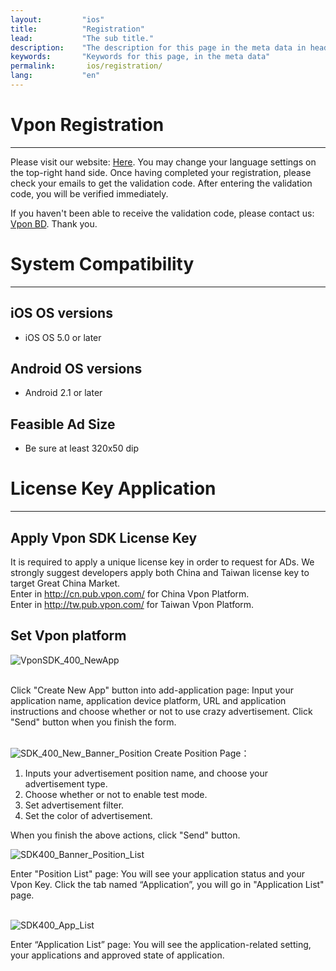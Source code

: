 ```yaml
---
layout:         "ios"
title:          "Registration"
lead:           "The sub title."
description:    "The description for this page in the meta data in header."
keywords:       "Keywords for this page, in the meta data"
permalink:       ios/registration/
lang:           "en"
---
```

# Vpon Registration
---
Please visit our website: [Here](http://tw.pub.vpon.com/register.action). You may change your language settings on the top-right hand side. Once having completed your registration, please check your emails to get the validation code. After entering the validation code, you will be verified immediately.

If you haven't been able to receive the validation code, please contact us: [Vpon BD](mailro:bd@vpon.com). Thank you.

# System Compatibility  
---
## iOS OS versions  

 * iOS OS 5.0 or later

## Android OS versions  

 * Android 2.1 or later

## Feasible Ad Size  

 * Be sure at least 320x50 dip

# License Key Application  
---
## Apply Vpon SDK License Key  

It is required to apply a unique license key in order to request for ADs. We strongly suggest developers apply both China and Taiwan license key to target Great China Market. <br>Enter in http://cn.pub.vpon.com/ for China Vpon Platform. <br>Enter in http://tw.pub.vpon.com/ for Taiwan Vpon Platform.

## Set Vpon platform

![VponSDK_400_NewApp]

<br>Click  "Create New App" button into add-application page: Input your application name, application device platform, URL and application instructions and choose whether or not to use crazy advertisement. Click "Send" button when you finish the form.<br><br>

![SDK_400_New_Banner_Position]
Create Position Page：
1. Inputs your advertisement position name, and choose your advertisement type.
2. Choose whether or not to enable test mode.
3. Set advertisement filter.
4. Set the color of advertisement.

When you finish the above actions, click "Send" button. <br>

![SDK400_Banner_Position_List]

Enter "Position List" page: You will see your application status and your Vpon Key. Click the tab named “Application”, you will go in "Application List" page.<br><br>

![SDK400_App_List]

Enter “Application List” page: You will see the application-related setting, your applications and approved state of application.<br><br>

[VponSDK_400_NewApp]: {{site.baseurl}}/assets/img/VponSDK_400_NewApp.png
[SDK_400_New_Banner_Position]: {{site.baseurl}}/assets/img/SDK_400_New_Banner_Position.png
[SDK400_Banner_Position_List]: {{site.baseurl}}/assets/img/SDK400_Banner_Position_List.png
[SDK400_App_List]: {{site.baseurl}}/assets/img/SDK400_App_List.png

